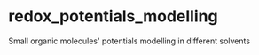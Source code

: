 redox_potentials_modelling
==============================

Small organic molecules' potentials modelling in different solvents
